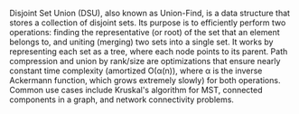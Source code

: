 Disjoint Set Union (DSU), also known as Union-Find, is a data structure that stores a collection of disjoint sets. Its purpose is to efficiently perform two operations: finding the representative (or root) of the set that an element belongs to, and uniting (merging) two sets into a single set. It works by representing each set as a tree, where each node points to its parent. Path compression and union by rank/size are optimizations that ensure nearly constant time complexity (amortized O(α(n)), where α is the inverse Ackermann function, which grows extremely slowly) for both operations. Common use cases include Kruskal's algorithm for MST, connected components in a graph, and network connectivity problems.